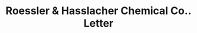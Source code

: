 ---
doi: 10.7916/D8DN5H5N
date_other: '1899'
date_other_textual: '1899'
form: correspondence
genre:
- Letters (correspondence)
name:
- Roessler & Hasslacher Chemical Co.
object_in_context_url: https://biggert.cul.columbia.edu/items/view/ave_biggert_01110
subject_hierarchical_geographic:
- New York, New York, United States
subject_name:
- Roessler & Hasslacher Chemical Co.
title: Roessler & Hasslacher Chemical Co.. Letter
sort_title: Roessler & Hasslacher Chemical Co.. Letter
call_number: ave_biggert_01110
coordinates:
- 40.71277777777778,-74.00583333333333
pid: ave_biggert_01110
identifiers: ave_biggert_01110
thumbnail: https://derivativo-2.library.columbia.edu/iiif/2/ldpd:344977/full/!256,256/0/native.jpg
permalink: /biggert/ave_biggert_01110/
layout: iiif-image-page
---